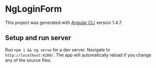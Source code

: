 # NgLoginForm

This project was generated with [Angular CLI](https://github.com/angular/angular-cli) version 1.4.7.

## Setup and run server

Run `npm i && ng serve` for a dev server. Navigate to `http://localhost:4200/`. The app will automatically reload if you change any of the source files.
